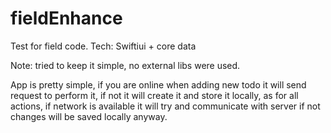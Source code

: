 # fieldEnhance
Test for field code.
Tech: Swiftiui + core data

Note: tried to keep it simple, no external libs were used.

App is pretty simple, if you are online when adding new todo it will send request to perform it, if not it will create it and store it locally, as for all actions, if network is available it will try and communicate with server if not changes will be saved locally anyway.
